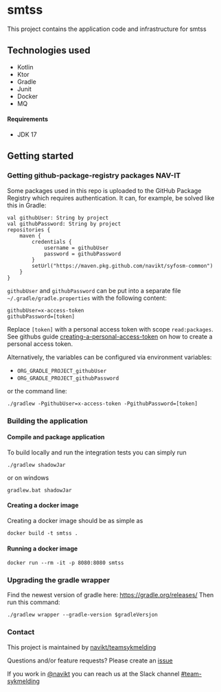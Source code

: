 # smtss

This project contains the application code and infrastructure for smtss

## Technologies used
* Kotlin
* Ktor
* Gradle
* Junit
* Docker
* MQ


#### Requirements

* JDK 17

## Getting started
### Getting github-package-registry packages NAV-IT
Some packages used in this repo is uploaded to the GitHub Package Registry which requires authentication. 
It can, for example, be solved like this in Gradle:
```
val githubUser: String by project
val githubPassword: String by project
repositories {
    maven {
        credentials {
            username = githubUser
            password = githubPassword
        }
        setUrl("https://maven.pkg.github.com/navikt/syfosm-common")
    }
}
```

`githubUser` and `githubPassword` can be put into a separate file `~/.gradle/gradle.properties`
with the following content:

```                                                     
githubUser=x-access-token
githubPassword=[token]
```

Replace `[token]` with a personal access token with scope `read:packages`.
See githubs guide [creating-a-personal-access-token](https://docs.github.com/en/authentication/keeping-your-account-and-data-secure/creating-a-personal-access-token) on
how to create a personal access token.

Alternatively, the variables can be configured via environment variables:

* `ORG_GRADLE_PROJECT_githubUser`
* `ORG_GRADLE_PROJECT_githubPassword`

or the command line:

```
./gradlew -PgithubUser=x-access-token -PgithubPassword=[token]
```

### Building the application
#### Compile and package application
To build locally and run the integration tests you can simply run
``` shell
./gradlew shadowJar
```
or on windows
``` shell
gradlew.bat shadowJar
```

#### Creating a docker image
Creating a docker image should be as simple as 
``` shell
docker build -t smtss .
```

#### Running a docker image
``` shell
docker run --rm -it -p 8080:8080 smtss
```

### Upgrading the gradle wrapper
Find the newest version of gradle here: https://gradle.org/releases/ Then run this command:

``` shell
./gradlew wrapper --gradle-version $gradleVersjon
```

### Contact

This project is maintained by [navikt/teamsykmelding](CODEOWNERS)

Questions and/or feature requests?
Please create an [issue](https://github.com/navikt/smtss/issues)

If you work in [@navikt](https://github.com/navikt) you can reach us at the Slack
channel [#team-sykmelding](https://nav-it.slack.com/archives/CMA3XV997)